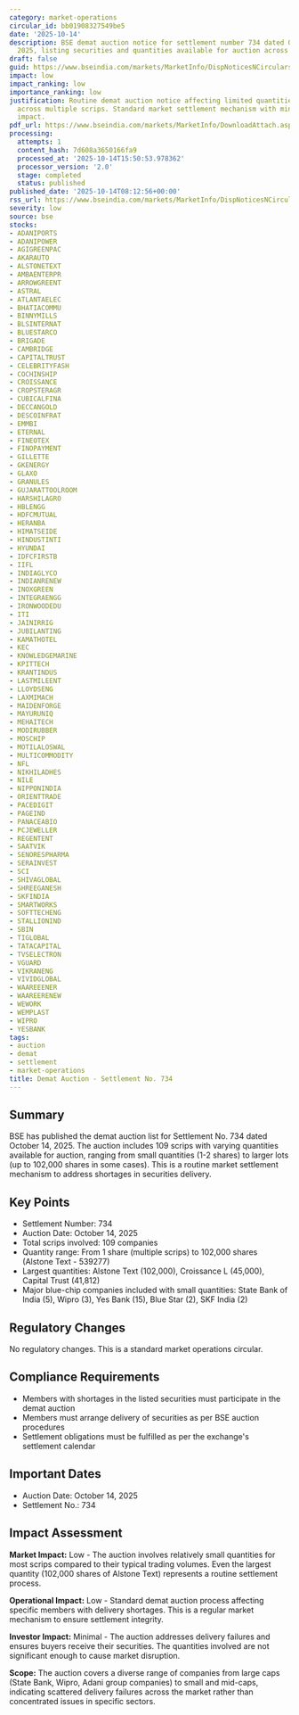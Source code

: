 ```yaml
---
category: market-operations
circular_id: bb01908327549be5
date: '2025-10-14'
description: BSE demat auction notice for settlement number 734 dated October 14,
  2025, listing securities and quantities available for auction across 109 scrips.
draft: false
guid: https://www.bseindia.com/markets/MarketInfo/DispNoticesNCirculars.aspx?Noticeid={A8B4037D-5909-4A48-8713-36C26A324066}&noticeno=20251014-10&dt=10/14/2025&icount=10&totcount=59&flag=0
impact: low
impact_ranking: low
importance_ranking: low
justification: Routine demat auction notice affecting limited quantities of securities
  across multiple scrips. Standard market settlement mechanism with minimal market-wide
  impact.
pdf_url: https://www.bseindia.com/markets/MarketInfo/DownloadAttach.aspx?id=20251014-10&attachedId=b9e33fd3-1b41-4cac-a59e-d86ec7d5b4b0
processing:
  attempts: 1
  content_hash: 7d608a3650166fa9
  processed_at: '2025-10-14T15:50:53.978362'
  processor_version: '2.0'
  stage: completed
  status: published
published_date: '2025-10-14T08:12:56+00:00'
rss_url: https://www.bseindia.com/markets/MarketInfo/DispNoticesNCirculars.aspx?Noticeid={A8B4037D-5909-4A48-8713-36C26A324066}&noticeno=20251014-10&dt=10/14/2025&icount=10&totcount=59&flag=0
severity: low
source: bse
stocks:
- ADANIPORTS
- ADANIPOWER
- AGIGREENPAC
- AKARAUTO
- ALSTONETEXT
- AMBAENTERPR
- ARROWGREENT
- ASTRAL
- ATLANTAELEC
- BHATIACOMMU
- BINNYMILLS
- BLSINTERNAT
- BLUESTARCO
- BRIGADE
- CAMBRIDGE
- CAPITALTRUST
- CELEBRITYFASH
- COCHINSHIP
- CROISSANCE
- CROPSTERAGR
- CUBICALFINA
- DECCANGOLD
- DESCOINFRAT
- EMMBI
- ETERNAL
- FINEOTEX
- FINOPAYMENT
- GILLETTE
- GKENERGY
- GLAXO
- GRANULES
- GUJARATTOOLROOM
- HARSHILAGRO
- HBLENGG
- HDFCMUTUAL
- HERANBA
- HIMATSEIDE
- HINDUSTINTI
- HYUNDAI
- IDFCFIRSTB
- IIFL
- INDIAGLYCO
- INDIANRENEW
- INOXGREEN
- INTEGRAENGG
- IRONWOODEDU
- ITI
- JAINIRRIG
- JUBILANTING
- KAMATHOTEL
- KEC
- KNOWLEDGEMARINE
- KPITTECH
- KRANTINDUS
- LASTMILEENT
- LLOYDSENG
- LAXMIMACH
- MAIDENFORGE
- MAYURUNIQ
- MEHAITECH
- MODIRUBBER
- MOSCHIP
- MOTILALOSWAL
- MULTICOMMODITY
- NFL
- NIKHILADHES
- NILE
- NIPPONINDIA
- ORIENTTRADE
- PACEDIGIT
- PAGEIND
- PANACEABIO
- PCJEWELLER
- REGENTENT
- SAATVIK
- SENORESPHARMA
- SERAINVEST
- SCI
- SHIVAGLOBAL
- SHREEGANESH
- SKFINDIA
- SMARTWORKS
- SOFTTECHENG
- STALLIONIND
- SBIN
- TIGLOBAL
- TATACAPITAL
- TVSELECTRON
- VGUARD
- VIKRANENG
- VIVIDGLOBAL
- WAAREEENER
- WAAREERENEW
- WEWORK
- WEMPLAST
- WIPRO
- YESBANK
tags:
- auction
- demat
- settlement
- market-operations
title: Demat Auction - Settlement No. 734
---
```


## Summary

BSE has published the demat auction list for Settlement No. 734 dated October 14, 2025. The auction includes 109 scrips with varying quantities available for auction, ranging from small quantities (1-2 shares) to larger lots (up to 102,000 shares in some cases). This is a routine market settlement mechanism to address shortages in securities delivery.

## Key Points

- Settlement Number: 734
- Auction Date: October 14, 2025
- Total scrips involved: 109 companies
- Quantity range: From 1 share (multiple scrips) to 102,000 shares (Alstone Text - 539277)
- Largest quantities: Alstone Text (102,000), Croissance L (45,000), Capital Trust (41,812)
- Major blue-chip companies included with small quantities: State Bank of India (5), Wipro (3), Yes Bank (15), Blue Star (2), SKF India (2)

## Regulatory Changes

No regulatory changes. This is a standard market operations circular.

## Compliance Requirements

- Members with shortages in the listed securities must participate in the demat auction
- Members must arrange delivery of securities as per BSE auction procedures
- Settlement obligations must be fulfilled as per the exchange's settlement calendar

## Important Dates

- Auction Date: October 14, 2025
- Settlement No.: 734

## Impact Assessment

**Market Impact:** Low - The auction involves relatively small quantities for most scrips compared to their typical trading volumes. Even the largest quantity (102,000 shares of Alstone Text) represents a routine settlement process.

**Operational Impact:** Low - Standard demat auction process affecting specific members with delivery shortages. This is a regular market mechanism to ensure settlement integrity.

**Investor Impact:** Minimal - The auction addresses delivery failures and ensures buyers receive their securities. The quantities involved are not significant enough to cause market disruption.

**Scope:** The auction covers a diverse range of companies from large caps (State Bank, Wipro, Adani group companies) to small and mid-caps, indicating scattered delivery failures across the market rather than concentrated issues in specific sectors.
